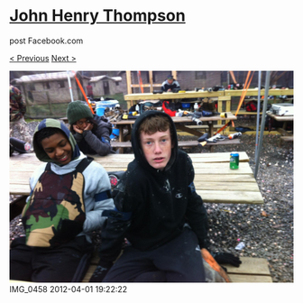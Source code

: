 # [John Henry Thompson](../README.md)
post Facebook.com

[< Previous](2012-04-01-6.md) [Next >](2012-04-01-8.md)

[![](../media/2012-04-01/Paintball-14th-B-day-IMG_0458.jpg)](../README.md)
IMG_0458
2012-04-01 19:22:22